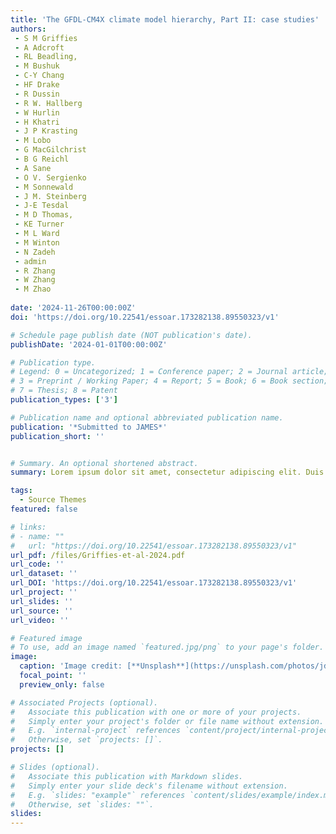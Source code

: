 ```yaml
---
title: 'The GFDL-CM4X climate model hierarchy, Part II: case studies'
authors:
 - S M Griffies
 - A Adcroft
 - RL Beadling,
 - M Bushuk
 - C-Y Chang
 - HF Drake
 - R Dussin
 - R W. Hallberg
 - W Hurlin
 - H Khatri
 - J P Krasting
 - M Lobo
 - G MacGilchrist 
 - B G Reichl
 - A Sane
 - O V. Sergienko
 - M Sonnewald
 - J M. Steinberg
 - J-E Tesdal
 - M D Thomas,
 - KE Turner
 - M L Ward
 - M Winton
 - N Zadeh
 - admin
 - R Zhang
 - W Zhang
 - M Zhao
 
date: '2024-11-26T00:00:00Z'
doi: 'https://doi.org/10.22541/essoar.173282138.89550323/v1'

# Schedule page publish date (NOT publication's date).
publishDate: '2024-01-01T00:00:00Z'

# Publication type.
# Legend: 0 = Uncategorized; 1 = Conference paper; 2 = Journal article;
# 3 = Preprint / Working Paper; 4 = Report; 5 = Book; 6 = Book section;
# 7 = Thesis; 8 = Patent
publication_types: ['3']

# Publication name and optional abbreviated publication name.
publication: '*Submitted to JAMES*'
publication_short: ''


# Summary. An optional shortened abstract.
summary: Lorem ipsum dolor sit amet, consectetur adipiscing elit. Duis posuere tellus ac convallis placerat. Proin tincidunt magna sed ex sollicitudin condimentum.

tags:
  - Source Themes
featured: false

# links:
# - name: ""
#   url: "https://doi.org/10.22541/essoar.173282138.89550323/v1"
url_pdf: /files/Griffies-et-al-2024.pdf 
url_code: ''
url_dataset: ''
url_DOI: 'https://doi.org/10.22541/essoar.173282138.89550323/v1'
url_project: ''
url_slides: ''
url_source: ''
url_video: ''

# Featured image
# To use, add an image named `featured.jpg/png` to your page's folder.
image:
  caption: 'Image credit: [**Unsplash**](https://unsplash.com/photos/jdD8gXaTZsc)'
  focal_point: ''
  preview_only: false

# Associated Projects (optional).
#   Associate this publication with one or more of your projects.
#   Simply enter your project's folder or file name without extension.
#   E.g. `internal-project` references `content/project/internal-project/index.md`.
#   Otherwise, set `projects: []`.
projects: []

# Slides (optional).
#   Associate this publication with Markdown slides.
#   Simply enter your slide deck's filename without extension.
#   E.g. `slides: "example"` references `content/slides/example/index.md`.
#   Otherwise, set `slides: ""`.
slides:
---
```

